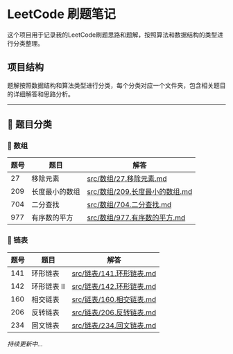 # LeetCode 刷题笔记

这个项目用于记录我的LeetCode刷题思路和题解，按照算法和数据结构的类型进行分类整理。

## 项目结构

题解按照数据结构和算法类型进行分类，每个分类对应一个文件夹，包含相关题目的详细解答和思路分析。

---

## 📂 题目分类

### 🔢 数组

| 题号 | 题目 | 解答 |
|------|------|------|
| 27 | 移除元素 | [src/数组/27.移除元素.md](src/数组/27.移除元素.md) |
| 209 | 长度最小的数组 | [src/数组/209.长度最小的数组.md](src/数组/209.长度最小的数组.md) |
| 704 | 二分查找 | [src/数组/704.二分查找.md](src/数组/704.二分查找.md) |
| 977 | 有序数的平方 | [src/数组/977.有序数的平方.md](src/数组/977.有序数的平方.md) |

### 🔗 链表

| 题号 | 题目 | 解答 |
|------|------|------|
| 141 | 环形链表 | [src/链表/141.环形链表.md](src/链表/141.环形链表.md) |
| 142 | 环形链表 II | [src/链表/142.环形链表.md](src/链表/142.环形链表.md) |
| 160 | 相交链表 | [src/链表/160.相交链表.md](src/链表/160.相交链表.md) |
| 206 | 反转链表 | [src/链表/206.反转链表.md](src/链表/206.反转链表.md) |
| 234 | 回文链表 | [src/链表/234.回文链表.md](src/链表/234.回文链表.md) |


*持续更新中...* 
